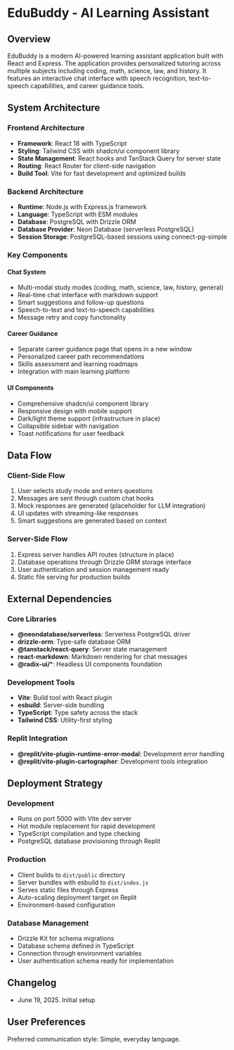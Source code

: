 # EduBuddy - AI Learning Assistant

## Overview
EduBuddy is a modern AI-powered learning assistant application built with React and Express. The application provides personalized tutoring across multiple subjects including coding, math, science, law, and history. It features an interactive chat interface with speech recognition, text-to-speech capabilities, and career guidance tools.

## System Architecture

### Frontend Architecture
- **Framework**: React 18 with TypeScript
- **Styling**: Tailwind CSS with shadcn/ui component library
- **State Management**: React hooks and TanStack Query for server state
- **Routing**: React Router for client-side navigation
- **Build Tool**: Vite for fast development and optimized builds

### Backend Architecture
- **Runtime**: Node.js with Express.js framework
- **Language**: TypeScript with ESM modules
- **Database**: PostgreSQL with Drizzle ORM
- **Database Provider**: Neon Database (serverless PostgreSQL)
- **Session Storage**: PostgreSQL-based sessions using connect-pg-simple

### Key Components

#### Chat System
- Multi-modal study modes (coding, math, science, law, history, general)
- Real-time chat interface with markdown support
- Smart suggestions and follow-up questions
- Speech-to-text and text-to-speech capabilities
- Message retry and copy functionality

#### Career Guidance
- Separate career guidance page that opens in a new window
- Personalized career path recommendations
- Skills assessment and learning roadmaps
- Integration with main learning platform

#### UI Components
- Comprehensive shadcn/ui component library
- Responsive design with mobile support
- Dark/light theme support (infrastructure in place)
- Collapsible sidebar with navigation
- Toast notifications for user feedback

## Data Flow

### Client-Side Flow
1. User selects study mode and enters questions
2. Messages are sent through custom chat hooks
3. Mock responses are generated (placeholder for LLM integration)
4. UI updates with streaming-like responses
5. Smart suggestions are generated based on context

### Server-Side Flow
1. Express server handles API routes (structure in place)
2. Database operations through Drizzle ORM storage interface
3. User authentication and session management ready
4. Static file serving for production builds

## External Dependencies

### Core Libraries
- **@neondatabase/serverless**: Serverless PostgreSQL driver
- **drizzle-orm**: Type-safe database ORM
- **@tanstack/react-query**: Server state management
- **react-markdown**: Markdown rendering for chat messages
- **@radix-ui/***: Headless UI components foundation

### Development Tools
- **Vite**: Build tool with React plugin
- **esbuild**: Server-side bundling
- **TypeScript**: Type safety across the stack
- **Tailwind CSS**: Utility-first styling

### Replit Integration
- **@replit/vite-plugin-runtime-error-modal**: Development error handling
- **@replit/vite-plugin-cartographer**: Development tools integration

## Deployment Strategy

### Development
- Runs on port 5000 with Vite dev server
- Hot module replacement for rapid development
- TypeScript compilation and type checking
- PostgreSQL database provisioning through Replit

### Production
- Client builds to `dist/public` directory
- Server bundles with esbuild to `dist/index.js`
- Serves static files through Express
- Auto-scaling deployment target on Replit
- Environment-based configuration

### Database Management
- Drizzle Kit for schema migrations
- Database schema defined in TypeScript
- Connection through environment variables
- User authentication schema ready for implementation

## Changelog
- June 19, 2025. Initial setup

## User Preferences
Preferred communication style: Simple, everyday language.